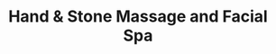 ---
title: "Hand & Stone Massage and Facial Spa"
url: /richmond/hand-and-stone-massage-and-facial-spa/
shop: massage
---